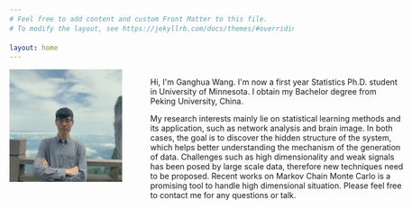 ```yaml
---
# Feel free to add content and custom Front Matter to this file.
# To modify the layout, see https://jekyllrb.com/docs/themes/#overriding-theme-defaults

layout: home
---
```


<style type="text/css">
#wrap {
   width:700px;
   margin:0 auto;
}
#left_col {
   float:left;
   width:250px;
}
#right_col {
   float:right;
   width:450px;
}
</style> 



<div id="wrap">	
  <div id="left_col">	
    <img  class="img-circle avatar" alt="Ganghua Wang" src="assets/img/profile.jpeg" width="200"> 
  </div>	
  <div id="right_col">	
    <p class="lead">
      Hi, I'm Ganghua Wang. I'm now a first year Statistics Ph.D. student in University of Minnesota. I obtain my Bachelor degree from Peking University, China.</p> <p class="research"> My research interests mainly lie on statistical learning methods and its application, such as network analysis and brain image. In both cases, the goal is to discover the hidden structure of the system, which helps better understanding the mechanism of the generation of data. Challenges such as high dimensionality and weak signals has been posed by large scale data, therefore new techniques need to be proposed. Recent works on Markov Chain Monte Carlo is a promising tool to handle high dimensional situation. Please feel free to contact me for any questions or talk. </p>
  </div>
</div>



  



